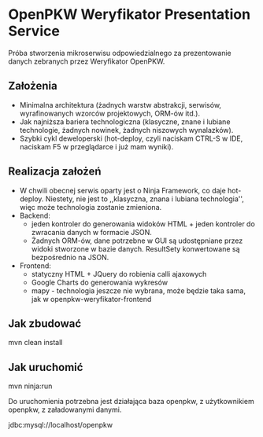 # OpenPKW Weryfikator Presentation Service

Próba stworzenia mikroserwisu odpowiedzialnego za prezentowanie danych zebranych przez Weryfikator OpenPKW.

## Założenia
- Minimalna architektura (żadnych warstw abstrakcji, serwisów, wyrafinowanych wzorców projektowych, ORM-ów itd.).
- Jak najniższa bariera technologiczna (klasyczne, znane i lubiane technologie, żadnych nowinek, żadnych niszowych wynalazków).
- Szybki cykl deweloperski (hot-deploy, czyli naciskam CTRL-S w IDE, naciskam F5 w przeglądarce i już mam wyniki).

## Realizacja założeń
- W chwili obecnej serwis oparty jest o Ninja Framework, co daje hot-deploy. Niestety, nie jest to ,,klasyczna, znana i lubiana technologia'', więc może technologia zostanie zmieniona.
- Backend: 
  - jeden kontroler do generowania widoków HTML + jeden kontroler do zwracania danych w formacie JSON.
  - Żadnych ORM-ów, dane potrzebne w GUI są udostępniane przez widoki stworzone w bazie danych. ResultSety konwertowane są bezpośrednio na JSON.
- Frontend:
  - statyczny HTML + JQuery do robienia calli ajaxowych
  - Google Charts do generowania wykresów
  - mapy - technologia jeszcze nie wybrana, może będzie taka sama, jak w openpkw-weryfikator-frontend

## Jak zbudować

mvn clean install

## Jak uruchomić

mvn ninja:run

Do uruchomienia potrzebna jest działająca baza openpkw, z użytkownikiem openpkw, z załadowanymi danymi.

jdbc:mysql://localhost/openpkw
